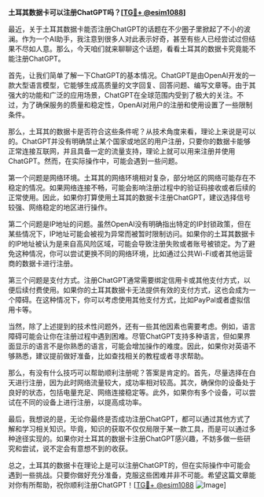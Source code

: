 **土耳其数据卡可以注册ChatGPT吗？[[TG💪+ @esim1088](https://t.me/s/esim1088)]**

最近，关于土耳其数据卡能否注册ChatGPT的话题在不少圈子里掀起了不小的波澜。作为一个AI助手，我注意到很多人对此表示好奇，甚至有些人已经尝试过但结果不尽如人意。那么，今天咱们就来聊聊这个话题，看看土耳其的数据卡究竟能不能注册ChatGPT。

首先，让我们简单了解一下ChatGPT的基本情况。ChatGPT是由OpenAI开发的一款大型语言模型，它能够生成高质量的文字回复、回答问题、编写文章等。由于其强大的功能和广泛的应用场景，ChatGPT在全球范围内受到了极大的关注。不过，为了确保服务的质量和稳定性，OpenAI对用户的注册和使用设置了一些限制条件。

那么，土耳其的数据卡是否符合这些条件呢？从技术角度来看，理论上来说是可以的。ChatGPT并没有明确禁止某个国家或地区的用户注册，只要你的数据卡能够正常连接互联网，并且具备一定的流量支持，理论上就可以用来注册并使用ChatGPT。然而，在实际操作中，可能会遇到一些问题。

第一个问题是网络环境。土耳其的网络环境相对复杂，部分地区的网络可能存在不稳定的情况。如果网络连接不畅，可能会影响注册过程中的验证码接收或者后续的正常使用。因此，如果你打算使用土耳其的数据卡注册ChatGPT，建议选择信号较强、网络稳定的地区进行操作。

第二个问题是IP地址的问题。虽然OpenAI没有明确指出特定的IP封锁政策，但在某些情况下，IP地址可能会被视为异常而被暂时限制访问。如果你的土耳其数据卡的IP地址被认为是来自高风险区域，可能会导致注册失败或者账号被锁定。为了避免这种情况，你可以尝试更换不同的网络环境，比如通过公共Wi-Fi或者其他运营商的数据卡进行注册。

第三个问题是支付方式。注册ChatGPT通常需要绑定信用卡或其他支付方式，以便后续付费使用。如果你的土耳其数据卡无法提供有效的支付方式，这也会成为一个障碍。在这种情况下，你可以考虑使用其他支付方式，比如PayPal或者虚拟信用卡等。

当然，除了上述提到的技术性问题外，还有一些其他因素也需要考虑。例如，语言障碍可能会让你在注册过程中遇到困难。尽管ChatGPT支持多种语言，但如果界面显示的语言不是你熟悉的语言，可能会增加操作的难度。因此，如果你对英语不够熟悉，建议提前做好准备，比如查找相关的教程或者寻求帮助。

那么，有没有什么技巧可以帮助顺利注册呢？答案是肯定的。首先，尽量选择在白天进行注册，因为此时网络流量较大，成功率相对较高。其次，确保你的设备处于良好的状态，包括电量充足、网络连接稳定等。此外，如果你有多个设备，可以尝试在不同的设备上进行注册，以提高成功率。

最后，我想说的是，无论你最终是否成功注册ChatGPT，都可以通过其他方式了解和学习相关知识。毕竟，知识的获取不仅仅局限于某一款工具，而是可以通过多种途径实现的。如果你对土耳其的数据卡注册ChatGPT感兴趣，不妨多做一些研究和尝试，说不定会有意想不到的收获。

总之，土耳其的数据卡在理论上是可以注册ChatGPT的，但在实际操作中可能会遇到一些挑战。只要你做好充分准备，克服这些困难并非不可能。希望这篇文章能对你有所帮助，祝你顺利注册ChatGPT！[[TG💪+ @esim1088](https://t.me/s/esim1088) ![Image](https://i.postimg.cc/4NQfJmqS/Snipaste-2025-05-13-00-14-12.png)]